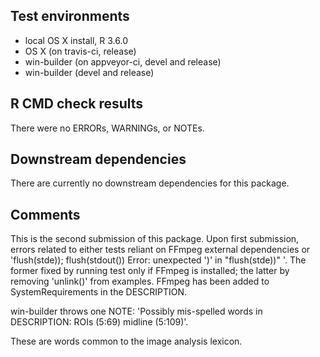 ## Test environments
* local OS X install, R 3.6.0
* OS X (on travis-ci, release)
* win-builder (on appveyor-ci, devel and release)
* win-builder (devel and release)

## R CMD check results
There were no ERRORs, WARNINGs, or NOTEs. 

## Downstream dependencies
There are currently no downstream dependencies for this package.

## Comments
This is the second submission of this package. Upon first submission, errors related to either tests reliant on FFmpeg external dependencies or  'flush(stde)); flush(stdout()) Error: unexpected ')' in "flush(stde))" '. The former fixed by running test only if FFmpeg is installed; the latter by removing 'unlink()' from examples. FFmpeg has been added to SystemRequirements in the DESCRIPTION.

win-builder throws one NOTE: 'Possibly mis-spelled words in DESCRIPTION:
  ROIs (5:69)
  midline (5:109)'. 
  
These are words common to the image analysis lexicon.